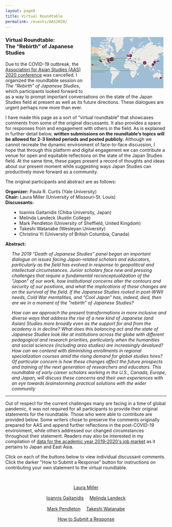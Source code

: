 ```yaml
---
layout: page0
title: Virtual Roundtable
permalink: /events/AAS2020/
---
```


<div style>
<img src="/images/AAS2020_map.png" style="float:right;max-width:45%;padding: 10px 10px 10px 15px;">
</div>
<h3>Virtual Roundtable:<br>The “Rebirth” of Japanese Studies</h3>
<p></p>
Due to the COVID-19 outbreak, the <a href="https://www.asianstudies.org/conference/">Association for Asian Studies (AAS) 2020 conference</a> was cancelled. I organized the roundtable session on <em>The “Rebirth” of Japanese Studies</em>, which participants looked forward to as a way to prompt important conversations on the state of the Japan Studies field at present as well as its future directions. These dialogues are urgent perhaps now more than ever.
<p></p>
I have made this page as a sort of “virtual roundtable” that showcases comments from some of the original discussants. It also provides a space for responses from and engagement with others in the field. As is explained in further detail below, <b>written submissions on the roundtable’s topics will be allowed for 2-3 limited periods and posted publicly.</b> Although we cannot recreate the dynamic environment of face-to-face discussion, I hope that through this platform and digital engagement we can contribute a venue for open and equitable reflections on the state of the Japan Studies field. At the same time, these pages present a record of thoughts and ideas about our present moment while suggesting ways Japan Studies can productively move forward as a community.
<p></p>
The original participants and abstract are as follows:
<p></p>
<b>Organizer:</b> Paula R. Curtis (Yale University)<br>
<b>Chair:</b> Laura Miller (University of Missouri-St. Louis)<br>
<b>Discussants:</b><br>
<p></p>
<div>
<span style="padding-left: 20px; display:block">
  <ul><li>Ioannis Gaitanidis (Chiba University, Japan)</li>
  <li>Melinda Landeck (Austin College)</li>
  <li>Mark Pendleton (University of Sheffield, United Kingdom)</li>
  <li>Takeshi Watanabe (Wesleyan University)</li>
  <li>Christina Yi (University of British Columbia, Canada)</li></ul>
  </span>
  </div>
<p></p>
<b>Abstract:</b>
<p></p>
<span style="padding-left: 20px; display:block"><em>The 2019 “Death of Japanese Studies” panel began an important dialogue on issues facing Japan-related scholars and educators, particularly as the field has evolved in response to geopolitical and intellectual circumstances. Junior scholars face new and pressing challenges that require a fundamental reconceptualization of the "Japan" of our work, how institutional concerns alter the contours and security of our positions, and what the implications of these changes are on the survival of the field. If the Japanese Studies rooted in post-WWII needs, Cold War mentalities, and “Cool Japan” has, indeed, died, then are we in a moment of the "rebirth" of Japanese Studies?
<p></p>
How can we approach the present transformations in more inclusive and diverse ways that address the rise of a new kind of Japanese (and Asian) Studies more broadly even as the support for and from the academy is in decline? What does this balancing act and the state of Japanese Studies look like at institutions across the globe with different pedagogical and research priorities, particularly when the humanities and social sciences (including area studies) are increasingly devalued? How can we contend with diminishing enrollments in regional specialization courses amid the rising demand for global studies hires? Of particular concern is how these changes affect the future prospects and training of the next generation of researchers and educators. This roundtable of early career scholars working in the U.S., Canada, Europe, and Japan, will discuss these concerns and their own experiences with an eye towards brainstorming practical solutions with the wider community</em></span>
<p></p>
<hr>

Out of respect for the current challenges many are facing in a time of global pandemic, it was not required for all participants to provide their original statements for the roundtable. Those who were able to contribute are provided below. Some writers chose to preserve the comments originally prepared for AAS and append further reflections in the post-COVID-19 environment, while others addressed our changed circumstances throughout their statement. Readers may also be interested in my compilation of <a href="/projects/jobs2020/">data for the academic year 2019-2020's job market</a> as it pertains to Japan and East Asia.
<p></p>
Click on each of the buttons below to view individual discussant comments. Click the darker "How to Submit a Response" button for instructions on contributing your own statement to the virtual roundtable.
<p></p>

<center>
&nbsp;<br>

  <a href="/events/AAS2020/LM/" class="btn btn-primary btn-lg outline" role="button">Laura Miller</a>
  <p></p>

  <a href="/events/AAS2020/IG/" class="btn btn-primary btn-lg outline" role="button">Ioannis Gaitanidis</a>　
  <a href="/events/AAS2020/ML/" class="btn btn-primary btn-lg outline" role="button">Melinda Landeck</a><p></p>
  <a href="/events/AAS2020/MP/" class="btn btn-primary btn-lg outline" role="button">Mark Pendleton</a>　
  <a href="/events/AAS2020/TW/" class="btn btn-primary btn-lg outline" role="button">Takeshi Watanabe</a>　
</center>

<p></p>
<p></p>
<center>
<a href="/events/AAS2020/AASsubmit/" class="btn btn-primary btn-lg outline2" role="button">How to Submit a Response</a>
</center>
